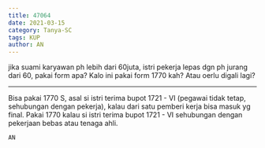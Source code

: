 ```yaml
---
title: 47064
date: 2021-03-15
category: Tanya-SC
tags: KUP
author: AN
---
```


jika suami karyawan ph lebih dari 60juta, istri pekerja lepas dgn ph jurang dari 60, pakai form apa? Kalo ini pakai form 1770 kah? Atau oerlu digali lagi?

---

Bisa pakai 1770 S, asal si istri terima bupot 1721 - VI (pegawai tidak tetap, sehubungan dengan pekerja), kalau dari satu pemberi kerja bisa masuk yg final. Pakai 1770 kalau si istri terima bupot 1721 - VI sehubungan dengan pekerjaan bebas atau tenaga ahli.

`AN`
